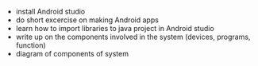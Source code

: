 - install Android studio
- do short excercise on making Android apps
- learn how to import libraries to java project in Android studio
- write up on the components involved in the system (devices, programs, function)
- diagram of components of system
